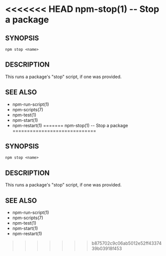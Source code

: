 <<<<<<< HEAD
npm-stop(1) -- Stop a package
=============================

## SYNOPSIS

    npm stop <name>

## DESCRIPTION

This runs a package's "stop" script, if one was provided.

## SEE ALSO

* npm-run-script(1)
* npm-scripts(7)
* npm-test(1)
* npm-start(1)
* npm-restart(1)
=======
npm-stop(1) -- Stop a package
=============================

## SYNOPSIS

    npm stop <name>

## DESCRIPTION

This runs a package's "stop" script, if one was provided.

## SEE ALSO

* npm-run-script(1)
* npm-scripts(7)
* npm-test(1)
* npm-start(1)
* npm-restart(1)
>>>>>>> b875702c9c06ab5012e52ff4337439b03918f453

